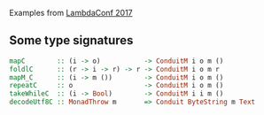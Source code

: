 Examples from [LambdaConf 2017](http://www.snoyman.com/reveal/conduit-yesod#/)

## Some type signatures

```haskell
mapC        :: (i -> o)           -> ConduitM i o m ()
foldlC      :: (r -> i -> r) -> r -> ConduitM i o m r
mapM_C      :: (i -> m ())        -> ConduitM i o m ()
repeatC     :: o                  -> ConduitM i o m ()
takeWhileC  :: (i -> Bool)        -> ConduitM i i m ()
decodeUtf8C :: MonadThrow m       => Conduit ByteString m Text
```

